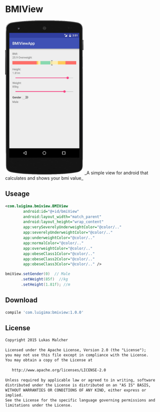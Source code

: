 BMIView
============
<img src="images/example.jpg" alt="Example" width="250px" height="491px">
_A simple view for android that calculates and shows your bmi value_

Useage
--------
```xml
<com.luigima.bmiview.BMIView
        android:id="@+id/bmiView"
        android:layout_width="match_parent"
        android:layout_height="wrap_content"
        app:verySeverelyUnderweightColor="@color/.."
        app:severelyUnderweightColor="@color/.."
        app:underweightColor="@color/.."
        app:normalColor="@color/.."
        app:overweightColor="@color/.."
        app:obeseClass1Color="@color/.."
        app:obeseClass2Color="@color/.."
        app:obeseClass3Color="@color/.." />
```

```java
bmiView.setGender(0)  // Male
       .setWeight(85f)  //kg
       .setHeight(1.81f); //m
```
Download
--------
```groovy
compile 'com.luigima:bmiview:1.0.0'
```


License
-------

    Copyright 2015 Lukas Malcher

    Licensed under the Apache License, Version 2.0 (the "License");
    you may not use this file except in compliance with the License.
    You may obtain a copy of the License at

       http://www.apache.org/licenses/LICENSE-2.0

    Unless required by applicable law or agreed to in writing, software
    distributed under the License is distributed on an "AS IS" BASIS,
    WITHOUT WARRANTIES OR CONDITIONS OF ANY KIND, either express or implied.
    See the License for the specific language governing permissions and
    limitations under the License.
